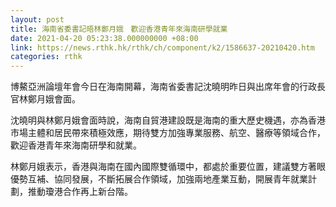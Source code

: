 ```yaml
---
layout: post
title: 海南省委書記晤林鄭月娥　歡迎香港青年來海南研學就業
date: 2021-04-20 05:23:38.000000000 +08:00
link: https://news.rthk.hk/rthk/ch/component/k2/1586637-20210420.htm
categories: rthk
---
```


博鰲亞洲論壇年會今日在海南開幕，海南省委書記沈曉明昨日與出席年會的行政長官林鄭月娥會面。

沈曉明與林鄭月娥會面時說，海南自貿港建設既是海南的重大歷史機遇，亦為香港市場主體和居民帶來積極效應，期待雙方加強專業服務、航空、醫療等領域合作，歡迎香港青年來海南研學和就業。

林鄭月娥表示，香港與海南在國內國際雙循環中，都處於重要位置，建議雙方著眼優勢互補、協同發展，不斷拓展合作領域，加強兩地產業互動，開展青年就業計劃，推動瓊港合作再上新台階。
